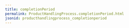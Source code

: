 ```yaml
---
title: completionPeriod
permalink: ProductHandlingProcess.completionPeriod.html
jsonid: producthandlingprocess_completionperiod
---
```

